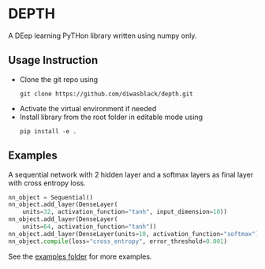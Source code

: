 DEPTH
=====

A DEep learning PyTHon library written using numpy only.


Usage Instruction
-----------------
- Clone the git repo using
    ```
    git clone https://github.com/diwasblack/depth.git
    ```
- Activate the virtual environment if needed
- Install library from the root folder in editable mode using
    ```
    pip install -e .
    ```


Examples
--------
A sequential network with 2 hidden layer and a softmax layers as final layer with cross entropy loss.

```python
nn_object = Sequential()
nn_object.add_layer(DenseLayer(
    units=32, activation_function="tanh", input_dimension=10))
nn_object.add_layer(DenseLayer(
    units=64, activation_function="tanh"))
nn_object.add_layer(DenseLayer(units=10, activation_function="softmax"))
nn_object.compile(loss="cross_entropy", error_threshold=0.001)
```

See the [examples folder](examples) for more examples.
